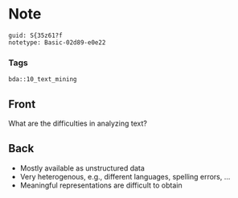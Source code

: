 # Note
```
guid: S{35z61?f
notetype: Basic-02d89-e0e22
```

### Tags
```
bda::10_text_mining
```

## Front
What are the difficulties in analyzing text?

## Back
<ul>
  <li>Mostly available as unstructured data
  <li>Very heterogenous, e.g., different languages, spelling
  errors, ...
  <li>Meaningful representations are difficult to obtain
</ul>
